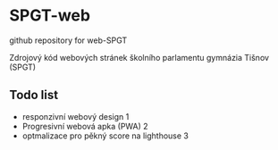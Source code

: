 # SPGT-web
github repository for web-SPGT

Zdrojový kód webových stránek školního parlamentu gymnázia Tišnov (SPGT)

## Todo list
* responzivní webový design 1
* Progresivní webová apka (PWA) 2
* optmalizace pro pěkný score na lighthouse 3


